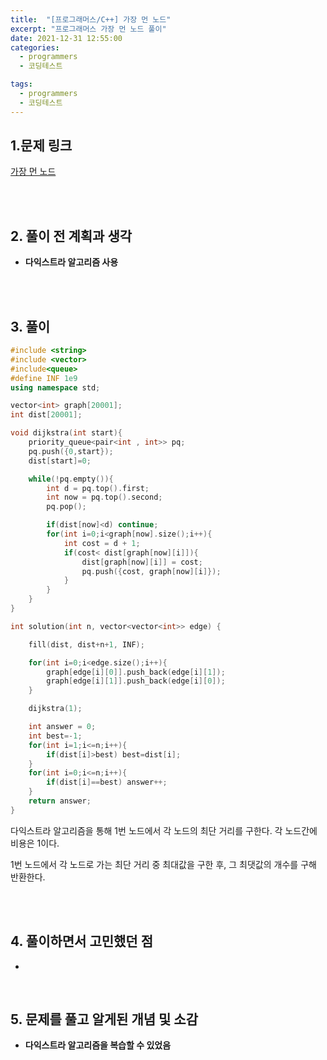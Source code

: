 ```yaml
---
title:  "[프로그래머스/C++] 가장 먼 노드"
excerpt: "프로그래머스 가장 먼 노드 풀이"
date: 2021-12-31 12:55:00
categories:
  - programmers
  - 코딩테스트

tags:
  - programmers
  - 코딩테스트
---
```


## 1.문제 링크

[가장 먼 노드](https://programmers.co.kr/learn/courses/30/lessons/49189)

<br>
<br>

## 2. 풀이 전 계획과 생각

- **다익스트라 알고리즘 사용**


<br>
<br>

## 3. 풀이

```cpp
#include <string>
#include <vector>
#include<queue>
#define INF 1e9
using namespace std;

vector<int> graph[20001];
int dist[20001];

void dijkstra(int start){
    priority_queue<pair<int , int>> pq;
    pq.push({0,start});
    dist[start]=0;

    while(!pq.empty()){
        int d = pq.top().first;
        int now = pq.top().second;
        pq.pop();

        if(dist[now]<d) continue;
        for(int i=0;i<graph[now].size();i++){
            int cost = d + 1;
            if(cost< dist[graph[now][i]]){
                dist[graph[now][i]] = cost;
                pq.push({cost, graph[now][i]});
            }
        }
    }
}

int solution(int n, vector<vector<int>> edge) {

    fill(dist, dist+n+1, INF);

    for(int i=0;i<edge.size();i++){
        graph[edge[i][0]].push_back(edge[i][1]);
        graph[edge[i][1]].push_back(edge[i][0]);
    }

    dijkstra(1);

    int answer = 0;
    int best=-1;
    for(int i=1;i<=n;i++){
        if(dist[i]>best) best=dist[i];
    }
    for(int i=0;i<=n;i++){
        if(dist[i]==best) answer++;
    }
    return answer;
}
```

다익스트라 알고리즘을 통해 1번 노드에서 각 노드의 최단 거리를 구한다. 각 노드간에 비용은 1이다.

1번 노드에서 각 노드로 가는 최단 거리 중 최대값을 구한 후, 그 최댓값의 개수를 구해 반환한다.

<br>
<br>

## 4. 풀이하면서 고민했던 점

- 

<br>

## 5. 문제를 풀고 알게된 개념 및 소감

- **다익스트라 알고리즘을 복습할 수 있었음**